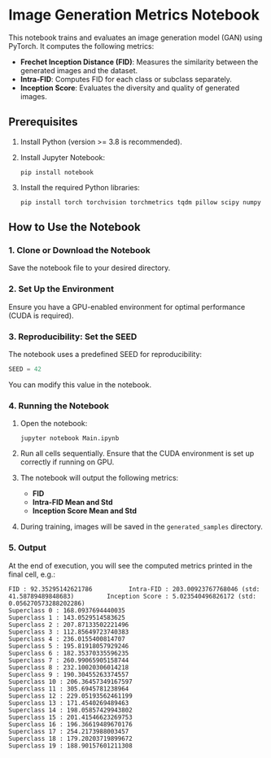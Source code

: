 
# Image Generation Metrics Notebook

This notebook trains and evaluates an image generation model (GAN) using PyTorch. It computes the following metrics:
- **Frechet Inception Distance (FID)**: Measures the similarity between the generated images and the dataset.
- **Intra-FID**: Computes FID for each class or subclass separately.
- **Inception Score**: Evaluates the diversity and quality of generated images.

## Prerequisites

1. Install Python (version >= 3.8 is recommended).
2. Install Jupyter Notebook:
   ```
   pip install notebook
   ```

3. Install the required Python libraries:
   ```
   pip install torch torchvision torchmetrics tqdm pillow scipy numpy
   ```

## How to Use the Notebook

### 1. Clone or Download the Notebook
Save the notebook file to your desired directory.

### 2. Set Up the Environment
Ensure you have a GPU-enabled environment for optimal performance (CUDA is required).

### 3. Reproducibility: Set the SEED
The notebook uses a predefined SEED for reproducibility:
```python
SEED = 42
```
You can modify this value in the notebook.

### 4. Running the Notebook
1. Open the notebook:
   ```
   jupyter notebook Main.ipynb
   ```

2. Run all cells sequentially. Ensure that the CUDA environment is set up correctly if running on GPU.

3. The notebook will output the following metrics:
   - **FID**
   - **Intra-FID Mean and Std**
   - **Inception Score Mean and Std**

4. During training, images will be saved in the `generated_samples` directory.

### 5. Output
At the end of execution, you will see the computed metrics printed in the final cell, e.g.:
```
FID : 92.35295142621786 		 Intra-FID : 203.00923767768046 (std: 41.58789489848683) 		 Inception Score : 5.023540496826172 (std: 0.056270573288202286) 
Superclass 0 : 168.0937694440035
Superclass 1 : 143.0529514583625
Superclass 2 : 207.87133502221496
Superclass 3 : 112.85649723740383
Superclass 4 : 236.0155400814707
Superclass 5 : 195.81918057929246
Superclass 6 : 182.35370335596235
Superclass 7 : 260.99065905158744
Superclass 8 : 232.10020306014218
Superclass 9 : 190.30455263374557
Superclass 10 : 206.36457349167597
Superclass 11 : 305.6945781238964
Superclass 12 : 229.05193562461199
Superclass 13 : 171.4540269489463
Superclass 14 : 198.05857429943802
Superclass 15 : 201.41546623269753
Superclass 16 : 196.36619489670176
Superclass 17 : 254.2173988003457
Superclass 18 : 179.20203719899672
Superclass 19 : 188.90157601211308
```
